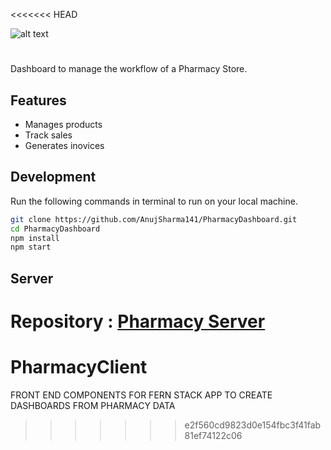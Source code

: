 <<<<<<< HEAD



![alt text](https://i.ibb.co/m4Rw5f2/image.png)

# 

Dashboard to manage the workflow of a Pharmacy Store.


## Features 

* Manages products
* Track sales
* Generates inovices

## Development

Run the following commands in terminal to run on your local machine.

```bash 
git clone https://github.com/AnujSharma141/PharmacyDashboard.git
cd PharmacyDashboard
npm install
npm start
```

## Server

Repository : [Pharmacy Server](https://github.com/AnujSharma141/PharmacyBackend)
=======
# PharmacyClient
FRONT END COMPONENTS FOR FERN STACK APP TO CREATE DASHBOARDS FROM PHARMACY DATA
>>>>>>> e2f560cd9823d0e154fbc3f41fab81ef74122c06
